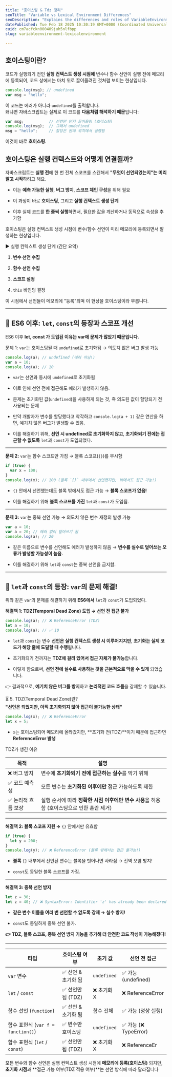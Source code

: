 ```yaml
---
title: "호이스팅 & Tdz 정리"
seoTitle: "Variable vs Lexical Environment Differences"
seoDescription: "Explains the differences and roles of VariableEnvironment and LexicalEnvironment in JavaScript, especially before and after ES6 updates"
datePublished: Tue Feb 18 2025 10:30:19 GMT+0000 (Coordinated Universal Time)
cuid: cm7acfckn000409juh5nlfbpp
slug: variableenvironment-lexicalenvironment

---
```


## 호이스팅이란?

코드가 실행되기 전인 **실행 컨텍스트 생성 시점에** 변수나 함수 선언이 실행 전에 메모리에 등록되어, 코드 상에서는 마치 위로 끌어올려진 것처럼 보이는 현상입니다.

```javascript
console.log(msg); // undefined
var msg = "hello";
```

이 코드는 에러가 아니라 `undefined`를 출력합니다.  
왜냐면 자바스크립트는 실제로 이 코드를 **다음처럼 해석하기 때문**입니다:

```javascript
var msg;           // 선언만 먼저 끌어올림 (호이스팅)
console.log(msg);  // 그래서 undefined
msg = "hello";     // 할당은 원래 위치에서 실행됨
```

이것이 바로 **호이스팅**.

## 호이스팅은 실행 컨텍스트와 어떻게 연결될까?

자바스크립트는 **실행 전**에 한 번 전체 스코프를 스캔해서 **"무엇이 선언되었는지"는 미리 알고 시작**하려고 해요.

* 이는 **예측 가능한 실행**, **버그 방지**, **스코프 체인 구성**을 위해 필요
    
* 이 과정이 바로 **호이스팅**, 그리고 **실행 컨텍스트 생성 단계**
    
* 이후 실제 코드를 **한 줄씩 실행**하면서, 필요한 값을 계산하거나 동적으로 속성을 추가함
    

호이스팅은 실행 컨텍스트 생성 시점에 변수/함수 선언이 미리 메모리에 등록되면서 발생하는 현상입니다.

▶ 실행 컨텍스트 생성 단계 (간단 요약)

1. **변수 선언 수집**
    
2. **함수 선언 수집**
    
3. **스코프 설정**
    
4. `this` 바인딩 결정
    

이 시점에서 선언들이 메모리에 "등록"되며 이 현상을 호이스팅이라 부릅니다.

---

## 📌 ES6 이후: `let`, `const`의 등장과 스코프 개선

ES6 이후 **let, const 가 도입된 이유는 var에 문제가 많았기 때문입니다.**

문제 1: `var`는 호이스팅될 때 `undefined`로 초기화됨 → 의도치 않은 버그 발생 가능

```javascript
console.log(a); // undefined (에러 아님!)
var a = 10;
console.log(a); // 10
```

* `var`는 선언과 동시에 `undefined`로 초기화됨
    
* 이로 인해 선언 전에 접근해도 에러가 발생하지 않음.
    
* 문제는 초기화된 값(`undefined`)을 사용하게 되는 것, 즉 의도된 값이 할당되기 전 사용되는 문제
    
* 만약 개발자가 변수를 할당했다고 착각하고 `console.log(a + 1)` 같은 연산을 하면, 예기치 않은 버그가 발생할 수 있음.
    
* 이를 해결하기 위해, **선언 시 undefined로 초기화하지 않고**, **초기화되기 전에는 접근할 수 없도록** `let`과 `const`가 도입되었다.
    

---

**문제 2:** `var`는 함수 스코프만 가짐 → 블록 스코프(`{}`)를 무시함

```javascript
if (true) {
  var x = 100;
}
console.log(x); // 100 (블록 `{}` 내부에서 선언했지만, 밖에서도 접근 가능!)
```

* `{}` 안에서 선언했는데도 블록 밖에서도 접근 가능 → **블록 스코프가 없음!**
    
* 이를 해결하기 위해 **블록 스코프를 가진** `let`과 `const`가 도입됨.
    

---

**문제 3:** `var`는 중복 선언 가능 → 의도치 않은 변수 재정의 발생 가능

```javascript
var a = 10;
var a = 20; // 에러 없이 덮어쓰기 됨
console.log(a); // 20
```

* 같은 이름으로 변수를 선언해도 에러가 발생하지 않음 → **변수를 실수로 덮어쓰는 오류가 발생할 가능성이 높음.**
    
* 이를 해결하기 위해 `let`과 `const`는 중복 선언을 금지함.
    

---

## **📌** `let`과 `const`의 등장: `var`의 문제 해결!

위와 같은 `var`의 문제를 해결하기 위해 **ES6에서** `let`과 `const`가 도입되었다.

**해결책 1: TDZ(Temporal Dead Zone) 도입 → 선언 전 접근 불가**

```javascript
console.log(a); // ❌ ReferenceError (TDZ)
let a = 10;
console.log(a); // ✅ 10
```

* `let`과 `const`는 변수 **선언은 실행 컨텍스트 생성 시 이루어지지만**, **초기화는 실제 코드가 해당 줄에 도달할 때 수행**됩니다.
    
* 초기화되기 전까지는 **TDZ에 걸려 있어서 접근 자체가 불가능**합니다.
    
* 이렇게 함으로써, **선언 전에 실수로 사용하는 것을 근본적으로 막을 수 있게** 되었습니다.
    

👉 결과적으로, **예기치 않은 버그를 방지**하고 **논리적인 코드 흐름**을 강제할 수 있습니다.

⏳ 5. TDZ(Temporal Dead Zone)란?  
**"선언은 되었지만, 아직 초기화되지 않아 접근이 불가능한 상태"**

```javascript
console.log(x); // ❌ ReferenceError
let x = 5;
```

* `x`는 호이스팅되어 메모리에 올라갔지만, **초기화 전(TDZ)**이기 때문에 접근하면 **ReferenceError 발생**
    

TDZ가 생긴 이유

| 목적 | 설명 |
| --- | --- |
| ❌ 버그 방지 | 변수에 **초기화되기 전에 접근하는 실수**를 막기 위해 |
| ✅ 코드 예측성 | 모든 변수는 **초기화된 이후에만** 접근 가능하도록 제한 |
| ✅ 논리적 흐름 보장 | 실행 순서에 따라 **정확한 시점 이후에만 변수 사용**을 허용함 (호이스팅으로 인한 혼란 제거) |

---

**해결책 2: 블록 스코프 지원 →** `{}` 안에서만 유효함

```javascript
if (true) {
  let y = 200;
}
console.log(y); // ❌ ReferenceError (블록 밖에서는 접근 불가능!)
```

* **블록** `{}` 내부에서 선언된 변수는 블록을 벗어나면 사라짐 → 전역 오염 방지!
    
* `const`도 동일한 블록 스코프를 가짐.
    

---

**해결책 3: 중복 선언 방지**

```javascript
let z = 30;
let z = 40; // ❌ SyntaxError: Identifier 'z' has already been declared
```

* **같은 변수 이름을 여러 번 선언할 수 없도록 강제 → 실수 방지!**
    
* `const`도 동일하게 중복 선언 불가.
    

**👉 TDZ, 블록 스코프, 중복 선언 방지 기능을 추가해 더 안전한 코드 작성이 가능해졌다!**

---

| 타입 | 호이스팅 여부 | 초기 값 | 선언 전 접근 |
| --- | --- | --- | --- |
| `var` 변수 | ✅ 선언 & 초기화 됨 | `undefined` | ✅ 가능 (undefined) |
| `let` / `const` | ✅ 선언만 됨 (TDZ) | ❌ 초기화 X | ❌ ReferenceError |
| 함수 선언 (`function`) | ✅ 선언 & 초기화 됨 | 함수 전체 | ✅ 가능 (정상 실행) |
| 함수 표현식 (`var f = function()`) | ✅ 변수만 호이스팅 | `undefined` | ✅ 가능 (❌ TypeError) |
| 함수 표현식 (`let` / `const`) | ✅ 선언만 됨 (TDZ) | ❌ 초기화 X | ❌ ReferenceEr |

모든 변수와 함수 선언은 실행 컨텍스트 생성 시점에 **메모리에 등록(호이스팅)** 되지만,  
**초기화 시점**과 **접근 가능 여부(TDZ 적용 여부)**는 선언 방식에 따라 달라집니다